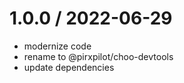 
1.0.0 / 2022-06-29
==================

 * modernize code
 * rename to @pirxpilot/choo-devtools
 * update dependencies
